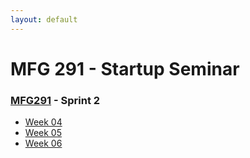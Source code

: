 ```yaml
---
layout: default
---
```


# MFG 291 - Startup Seminar

### [MFG291](../) - Sprint 2

- [Week 04](week04)
- [Week 05](week05)
- [Week 06](week06)
